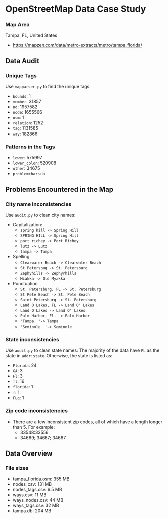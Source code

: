 # OpenStreetMap Data Case Study

### Map Area
Tampa, FL, United States

- https://mapzen.com/data/metro-extracts/metro/tampa_florida/

## Data Audit
### Unique Tags
Use `mapparser.py` to find the unique tags: 
- `bounds`: 1
- `member`: 31857
- `nd`: 1957582
- `node`: 1655566
- `osm`: 1
- `relation`: 1252
- `tag`: 1131585
- `way`: 182866
### Patterns in the Tags
- `lower`: 575997
- `lower_colon`: 520908
- `other`: 34675
- `problemchars`: 5
## Problems Encountered in the Map
### City name inconsistencies
Use `audit.py` to clean city names:
- Capitalization:
  - `spring hill -> Spring Hill`
  - `SPRING HILL -> Spring Hill`
  - `port richey -> Port Richey`
  - `lutz -> Lutz`
  - `tampa -> Tampa`
- Spelling
  - `Clearwarer Beach -> Clearwater Beach`
  - `St Petersbug -> St. Petersburg`
  - `Zephyhills -> Zephyrhills`
  - `Miakka -> Old Myakka`
- Punctuation
  - `St. Petersburg, FL -> St. Petersburg`
  - `St Pete Beach -> St. Pete Beach`
  - `Saint Petersburg -> St. Petersburg`
  - `Land O Lakes, FL -> Land O' Lakes`
  - `Land O Lakes -> Land O' Lakes`
  - `Palm Harbor, Fl. -> Palm Harbor`
  - `'Tampa  '-> Tampa`
  - `'Seminole  '-> Seminole`
### State inconsistencies
Use `audit.py` to clean state names:
The majority of the data have `FL` as the state in `addr:state`. Otherwise, 
the state is listed as:
  - `Florida`: 24
  - `GA`: 3
  - `Fl`: 3
  - `fl`: 16
  - `florida`: 1
  - `f`: 1
  - `FLq`: 1
### Zip code inconsistencies
  - There are a few inconsistent zip codes, all of which have a length longer than 5. For example:
    - 33548:33556
    - 34669; 34667; 34667
    
## Data Overview
### File sizes
- tampa_florida.osm: 355 MB
- nodes_csv: 131 MB
- nodes_tags.csv: 6.5 MB
- ways.csv: 11 MB
- ways_nodes.csv: 44 MB
- ways_tags.csv: 32 MB
- tampa.db: 204 MB
